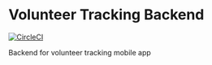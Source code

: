 # Volunteer Tracking Backend

[![CircleCI](https://circleci.com/gh/npotech/volunteer_tracking_backend.svg?style=svg)](https://circleci.com/gh/npotech/volunteer_tracking_backend)

Backend for volunteer tracking mobile app
